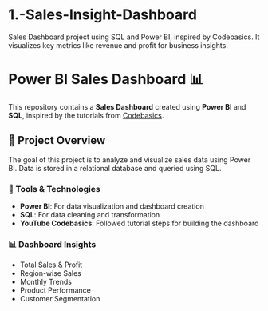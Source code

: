# 1.-Sales-Insight-Dashboard
Sales Dashboard project using SQL and Power BI, inspired by Codebasics. It visualizes key metrics like revenue and profit for business insights.

# Power BI Sales Dashboard 📊

This repository contains a **Sales Dashboard** created using **Power BI** and **SQL**, inspired by the tutorials from [Codebasics](https://www.youtube.com/@codebasics).

## 📌 Project Overview
The goal of this project is to analyze and visualize sales data using Power BI. Data is stored in a relational database and queried using SQL.

### 🔧 Tools & Technologies
- **Power BI**: For data visualization and dashboard creation
- **SQL**: For data cleaning and transformation
- **YouTube Codebasics**: Followed tutorial steps for building the dashboard

### 📊 Dashboard Insights
- Total Sales & Profit
- Region-wise Sales
- Monthly Trends
- Product Performance
- Customer Segmentation
